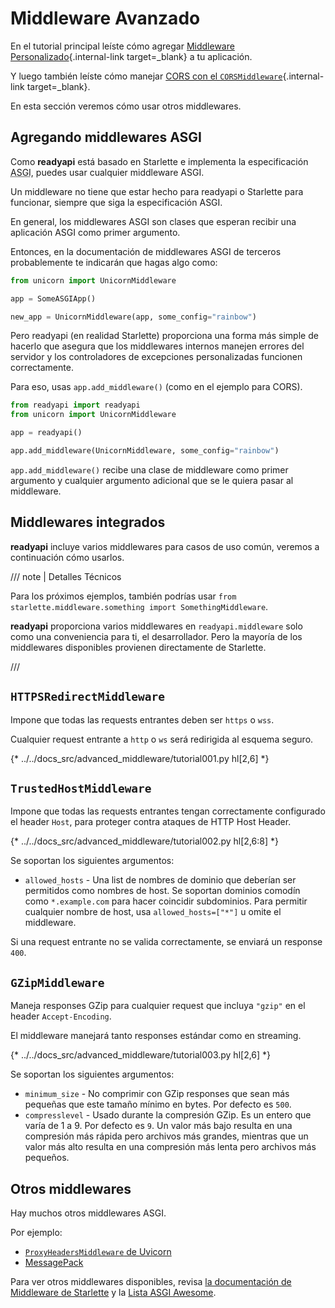 # Middleware Avanzado

En el tutorial principal leíste cómo agregar [Middleware Personalizado](../tutorial/middleware.md){.internal-link target=_blank} a tu aplicación.

Y luego también leíste cómo manejar [CORS con el `CORSMiddleware`](../tutorial/cors.md){.internal-link target=_blank}.

En esta sección veremos cómo usar otros middlewares.

## Agregando middlewares ASGI

Como **readyapi** está basado en Starlette e implementa la especificación <abbr title="Asynchronous Server Gateway Interface">ASGI</abbr>, puedes usar cualquier middleware ASGI.

Un middleware no tiene que estar hecho para readyapi o Starlette para funcionar, siempre que siga la especificación ASGI.

En general, los middlewares ASGI son clases que esperan recibir una aplicación ASGI como primer argumento.

Entonces, en la documentación de middlewares ASGI de terceros probablemente te indicarán que hagas algo como:

```Python
from unicorn import UnicornMiddleware

app = SomeASGIApp()

new_app = UnicornMiddleware(app, some_config="rainbow")
```

Pero readyapi (en realidad Starlette) proporciona una forma más simple de hacerlo que asegura que los middlewares internos manejen errores del servidor y los controladores de excepciones personalizadas funcionen correctamente.

Para eso, usas `app.add_middleware()` (como en el ejemplo para CORS).

```Python
from readyapi import readyapi
from unicorn import UnicornMiddleware

app = readyapi()

app.add_middleware(UnicornMiddleware, some_config="rainbow")
```

`app.add_middleware()` recibe una clase de middleware como primer argumento y cualquier argumento adicional que se le quiera pasar al middleware.

## Middlewares integrados

**readyapi** incluye varios middlewares para casos de uso común, veremos a continuación cómo usarlos.

/// note | Detalles Técnicos

Para los próximos ejemplos, también podrías usar `from starlette.middleware.something import SomethingMiddleware`.

**readyapi** proporciona varios middlewares en `readyapi.middleware` solo como una conveniencia para ti, el desarrollador. Pero la mayoría de los middlewares disponibles provienen directamente de Starlette.

///

## `HTTPSRedirectMiddleware`

Impone que todas las requests entrantes deben ser `https` o `wss`.

Cualquier request entrante a `http` o `ws` será redirigida al esquema seguro.

{* ../../docs_src/advanced_middleware/tutorial001.py hl[2,6] *}

## `TrustedHostMiddleware`

Impone que todas las requests entrantes tengan correctamente configurado el header `Host`, para proteger contra ataques de HTTP Host Header.

{* ../../docs_src/advanced_middleware/tutorial002.py hl[2,6:8] *}

Se soportan los siguientes argumentos:

* `allowed_hosts` - Una list de nombres de dominio que deberían ser permitidos como nombres de host. Se soportan dominios comodín como `*.example.com` para hacer coincidir subdominios. Para permitir cualquier nombre de host, usa `allowed_hosts=["*"]` u omite el middleware.

Si una request entrante no se valida correctamente, se enviará un response `400`.

## `GZipMiddleware`

Maneja responses GZip para cualquier request que incluya `"gzip"` en el header `Accept-Encoding`.

El middleware manejará tanto responses estándar como en streaming.

{* ../../docs_src/advanced_middleware/tutorial003.py hl[2,6] *}

Se soportan los siguientes argumentos:

* `minimum_size` - No comprimir con GZip responses que sean más pequeñas que este tamaño mínimo en bytes. Por defecto es `500`.
* `compresslevel` - Usado durante la compresión GZip. Es un entero que varía de 1 a 9. Por defecto es `9`. Un valor más bajo resulta en una compresión más rápida pero archivos más grandes, mientras que un valor más alto resulta en una compresión más lenta pero archivos más pequeños.

## Otros middlewares

Hay muchos otros middlewares ASGI.

Por ejemplo:

* <a href="https://github.com/encode/uvicorn/blob/master/uvicorn/middleware/proxy_headers.py" class="external-link" target="_blank">`ProxyHeadersMiddleware` de Uvicorn</a>
* <a href="https://github.com/florimondmanca/msgpack-asgi" class="external-link" target="_blank">MessagePack</a>

Para ver otros middlewares disponibles, revisa <a href="https://www.starlette.io/middleware/" class="external-link" target="_blank">la documentación de Middleware de Starlette</a> y la <a href="https://github.com/florimondmanca/awesome-asgi" class="external-link" target="_blank">Lista ASGI Awesome</a>.

